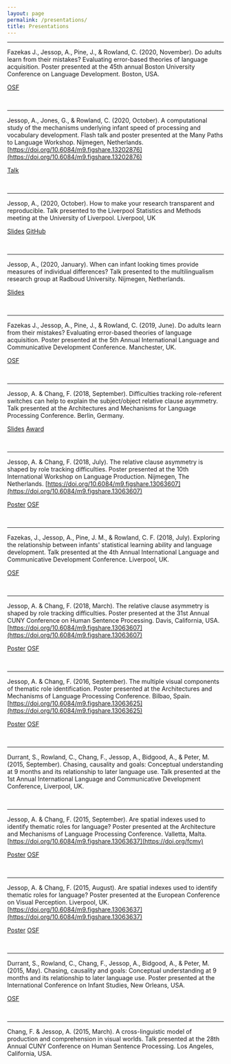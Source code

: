 ```yaml
---
layout: page
permalink: /presentations/
title: Presentations
---
```



<hr>

Fazekas J., Jessop, A., Pine, J., & Rowland, C. (2020, November). Do adults learn from their mistakes? Evaluating error-based theories of language acquisition. Poster presented at the 45th annual Boston University Conference on Language Development. Boston, USA.

<a href="https://osf.io/2rmpk/" class="button">OSF</a>

<br>

<hr>

Jessop, A., Jones, G., & Rowland, C. (2020, October). A computational study of the mechanisms underlying infant speed of processing and vocabulary development. Flash talk and poster presented at the Many Paths to Language Workshop. Nijmegen, Netherlands. [https://doi.org/10.6084/m9.figshare.13202876](https://doi.org/10.6084/m9.figshare.13202876)

<a href="https://doi.org/10.6084/m9.figshare.13202876" class="button">Talk</a>

<br>

<hr>

Jessop, A., (2020, October). How to make your research transparent and reproducible. Talk presented to the Liverpool Statistics and Methods meeting at the University of Liverpool. Liverpool, UK

<a href="/talks/reproducible-reports-lsam.html" class="button">Slides</a> <a href="https://github.com/andrew-jessop/lsam-reproducibility-talk-2020" class="button">GitHub</a>

<br>

<hr>

Jessop, A., (2020, January). When can infant looking times provide measures of individual differences? Talk presented to the multilingualism research group at Radboud University. Nijmegen, Netherlands.

<a href="/talks/infant_looking_time_ids.html" class="button">Slides</a>

<br>

<hr>

Fazekas J., Jessop, A., Pine, J., & Rowland, C. (2019, June). Do adults learn from their mistakes? Evaluating error-based theories of language acquisition. Poster presented at the 5th Annual International Language and Communicative Development Conference. Manchester, UK.

<a href="https://osf.io/2rmpk/" class="button">OSF</a>

<br>

<hr>

Jessop, A. & Chang, F. (2018, September). Difficulties tracking role-referent switches can help to explain the subject/object relative clause asymmetry. Talk presented at the Architectures and Mechanisms for Language Processing Conference. Berlin, Germany.

<a href="/talks/jessop_chang_amlap_talk_2018.pdf" class="button">Slides</a> <a href="https://amor.cms.hu-berlin.de/~knoeferp/AMLaP2018/Student_prizes.html" class="button">Award</a>

<br>

<hr>

Jessop, A. & Chang, F. (2018, July). The relative clause asymmetry is shaped by role tracking difficulties. Poster presented at the 10th International Workshop on Language Production. Nijmegen, The Netherlands. [https://doi.org/10.6084/m9.figshare.13063607](https://doi.org/10.6084/m9.figshare.13063607)

<a href="https://doi.org/10.6084/m9.figshare.13063607" class="button">Poster</a> <a href="https://osf.io/pkxzh/" class="button">OSF</a>

<br>

<hr>

Fazekas, J., Jessop, A., Pine, J. M., & Rowland, C. F. (2018, July). Exploring the relationship between infants' statistical learning ability and language development. Talk presented at the 4th Annual International Language and Communicative Development Conference. Liverpool, UK.

<a href="https://osf.io/2rmpk/" class="button">OSF</a>

<br>

<hr>

Jessop, A. & Chang, F. (2018, March). The relative clause asymmetry is shaped by role tracking difficulties. Poster presented at the 31st Annual CUNY Conference on Human Sentence Processing. Davis, California, USA. [https://doi.org/10.6084/m9.figshare.13063607](https://doi.org/10.6084/m9.figshare.13063607)

<a href="https://doi.org/10.6084/m9.figshare.13063607" class="button">Poster</a> <a href="https://osf.io/pkxzh/" class="button">OSF</a>

<br>

<hr>

Jessop, A. & Chang, F. (2016, September). The multiple visual components of thematic role identification. Poster presented at the Architectures and Mechanisms of Language Processing Conference. Bilbao, Spain. [https://doi.org/10.6084/m9.figshare.13063625](https://doi.org/10.6084/m9.figshare.13063625)

<a href="https://doi.org/10.6084/m9.figshare.13063625" class="button">Poster</a> <a href="https://osf.io/k7t83/" class="button">OSF</a>

<br>

<hr>

Durrant, S., Rowland, C., Chang, F., Jessop, A., Bidgood, A., & Peter, M. (2015, September). Chasing, causality and goals: Conceptual understanding at 9 months and its relationship to later language use. Talk presented at the 1st Annual International Language and Communicative Development Conference, Liverpool, UK.

<br>

<hr>

Jessop, A. & Chang, F. (2015, September). Are spatial indexes used to identify thematic roles for language? Poster presented at the Architecture and Mechanisms of Language Processing Conference. Valletta, Malta. [https://doi.org/10.6084/m9.figshare.13063637](https://doi.org/fcmv)

<a href="https://doi.org/10.6084/m9.figshare.13063637" class="button">Poster</a> <a href="https://osf.io/k7t83/" class="button">OSF</a>

<br>

<hr>

Jessop, A. & Chang, F. (2015, August). Are spatial indexes used to identify thematic roles for language? Poster presented at the European Conference on Visual Perception. Liverpool, UK. [https://doi.org/10.6084/m9.figshare.13063637](https://doi.org/10.6084/m9.figshare.13063637)

<a href="https://doi.org/10.6084/m9.figshare.13063637" class="button">Poster</a> <a href="https://osf.io/k7t83/" class="button">OSF</a>

<br>

<hr>

Durrant, S., Rowland, C., Chang, F., Jessop, A., Bidgood, A., & Peter, M. (2015, May). Chasing, causality and goals: Conceptual understanding at 9 months and its relationship to later language use. Poster presented at the International Conference on Infant Studies, New Orleans, USA.

<a href="https://osf.io/mjv73/" class="button">OSF</a>

<br>

<hr>

Chang, F. & Jessop, A. (2015, March). A cross-linguistic model of production and comprehension in visual worlds. Talk presented at the 28th Annual CUNY Conference on Human Sentence Processing. Los Angeles, California, USA.

<br>
